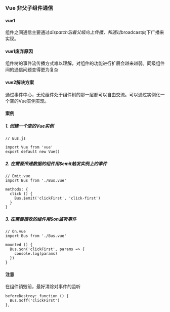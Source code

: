 ### Vue 非父子组件通信

#### vue1 
组件之间通信主要通过$dispatch沿着父级向上传播，和通过$broadcast向下广播来实现。

#### vue1废弃原因
组件树的事件流传播方式难以理解，对组件的功能进行扩展会越来越弱。同级组件间的通信问题变得更为复杂

#### vue2解决方案
通过事件中心，无论组件处于组件树的那一层都可以自由交流。可以通过实例化一个空的Vue实例实现。

#### 案例

##### 1. 创建一个空的Vue实例
```
// Bus.js

import Vue from 'vue'
export default new Vue()
```

##### 2. 在需要传递数据的组件用$emit触发实例上的事件

```
// Emit.vue
import Bus from './Bus.vue'

methods: {
  click () {
    Bus.$emit('clickFirst', 'click-first')
  }
}
```

##### 3. 在需要接收的组件用$on监听事件

```
// On.vue
import Bus from './Bus.vue'

mounted () {
  Bus.$on('clickFirst', params => {
    console.log(params)
  })
}
```

#### 注意
在组件销毁前，最好清除对事件的监听
```
beforeDestroy: function () {
  Bus.$off('clickFirst')
},
```